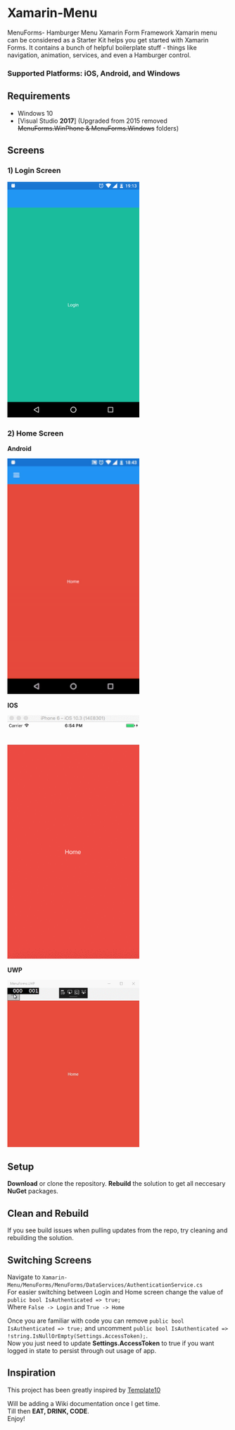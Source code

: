 # Xamarin-Menu
MenuForms- Hamburger Menu Xamarin Form Framework
Xamarin menu can be considered as a Starter Kit helps you get started with Xamarin Forms. It contains a bunch of helpful boilerplate stuff - things like navigation, animation, services, and even a Hamburger control.

### Supported Platforms: iOS, Android, and Windows

## Requirements
* Windows 10
* [Visual Studio __2017__] (Upgraded from 2015 removed ~~MenuForms.WinPhone & MenuForms.Windows~~ folders)

## Screens
  ### 1) Login Screen
<img src="gitReadmeAssets/Screenshot_20170623-191321.png" alt="loginScreen" Width="300" />

  ### 2) Home Screen
  **Android**

<img src="gitReadmeAssets/menuAndroid.gif" alt="loginScreen" Width="300" />

  **IOS**

<img src="gitReadmeAssets/menuIOS.gif" alt="loginScreen" Width="300" />

  **UWP**

<img src="gitReadmeAssets/menuUWP.gif" alt="loginScreen" Width="300" />

## Setup
**Download** or clone the repository.
**Rebuild** the solution to get all neccesary **NuGet** packages.

## Clean and Rebuild
If you see build issues when pulling updates from the repo, try cleaning and rebuilding the solution.

## Switching Screens
  Navigate to `Xamarin-Menu/MenuForms/MenuForms/DataServices/AuthenticationService.cs`<br/>
  For easier switching between Login and Home screen change the value of ```public bool IsAuthenticated => true;```<br/>
  Where `False -> Login` and `True -> Home`

  Once you are familiar with code you can remove `public bool IsAuthenticated => true;` and uncomment `public bool IsAuthenticated => !string.IsNullOrEmpty(Settings.AccessToken);`.<br/>
Now you just need to update **Settings.AccessToken** to true if you want logged in state to persist through out usage of app.

## Inspiration
This project has been greatly inspired by [Template10](https://github.com/Windows-XAML/Template10)

Will be adding a Wiki documentation once I get time.<br/>
Till then **EAT, DRINK, CODE**.<br/>
Enjoy!

   


